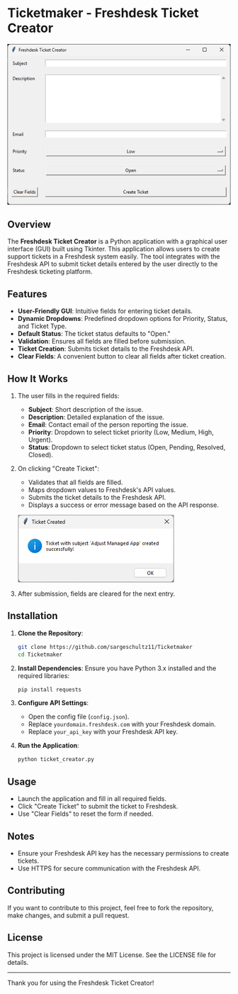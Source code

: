 # Ticketmaker - Freshdesk Ticket Creator

![Application Screenshot](images/screenshot.png)

## Overview

The **Freshdesk Ticket Creator** is a Python application with a graphical user interface (GUI) built using Tkinter. This application allows users to create support tickets in a Freshdesk system easily. The tool integrates with the Freshdesk API to submit ticket details entered by the user directly to the Freshdesk ticketing platform.

## Features

- **User-Friendly GUI**: Intuitive fields for entering ticket details.
- **Dynamic Dropdowns**: Predefined dropdown options for Priority, Status, and Ticket Type.
- **Default Status**: The ticket status defaults to "Open."
- **Validation**: Ensures all fields are filled before submission.
- **Ticket Creation**: Submits ticket details to the Freshdesk API.
- **Clear Fields**: A convenient button to clear all fields after ticket creation.

## How It Works

1. The user fills in the required fields:
   - **Subject**: Short description of the issue.
   - **Description**: Detailed explanation of the issue.
   - **Email**: Contact email of the person reporting the issue.
   - **Priority**: Dropdown to select ticket priority (Low, Medium, High, Urgent).
   - **Status**: Dropdown to select ticket status (Open, Pending, Resolved, Closed).

2. On clicking "Create Ticket":
   - Validates that all fields are filled.
   - Maps dropdown values to Freshdesk's API values.
   - Submits the ticket details to the Freshdesk API.
   - Displays a success or error message based on the API response.

   ![Success Message](images/successmessage.png)

3. After submission, fields are cleared for the next entry.

## Installation

1. **Clone the Repository**:
   ```bash
   git clone https://github.com/sargeschultz11/Ticketmaker
   cd Ticketmaker
   ```

2. **Install Dependencies**:
   Ensure you have Python 3.x installed and the required libraries:
   ```bash
   pip install requests
   ```

3. **Configure API Settings**:
   - Open the config file (`config.json`).
   - Replace `yourdomain.freshdesk.com` with your Freshdesk domain.
   - Replace `your_api_key` with your Freshdesk API key.

4. **Run the Application**:
   ```bash
   python ticket_creator.py
   ```

## Usage

- Launch the application and fill in all required fields.
- Click "Create Ticket" to submit the ticket to Freshdesk.
- Use "Clear Fields" to reset the form if needed.

## Notes

- Ensure your Freshdesk API key has the necessary permissions to create tickets.
- Use HTTPS for secure communication with the Freshdesk API.

## Contributing

If you want to contribute to this project, feel free to fork the repository, make changes, and submit a pull request.

## License

This project is licensed under the MIT License. See the LICENSE file for details.

---

Thank you for using the Freshdesk Ticket Creator!

